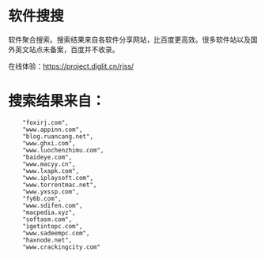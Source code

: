 # 软件搜搜
软件聚合搜索。搜索结果来自各软件分享网站，比百度更高效。很多软件站以及国外英文站点未备案，百度并不收录。

在线体验：https://project.diglit.cn/rjss/

# 搜索结果来自：
        "foxirj.com",
        "www.appinn.com",
        "blog.ruancang.net",
        "www.ghxi.com",
        "www.luochenzhimu.com",
        "baideye.com",
        "www.macyy.cn",
        "www.lxapk.com",
        "www.iplaysoft.com",
        "www.torrentmac.net",
        "www.yxssp.com",
        "fy6b.com",
        "www.sdifen.com",
        "macpedia.xyz",
        "softasm.com",
        "igetintopc.com",
        "www.sadeempc.com",
        "haxnode.net",
        "www.crackingcity.com"
        
  
